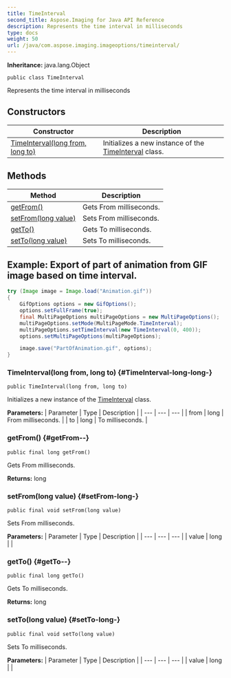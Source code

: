 ```yaml
---
title: TimeInterval
second_title: Aspose.Imaging for Java API Reference
description: Represents the time interval in milliseconds
type: docs
weight: 50
url: /java/com.aspose.imaging.imageoptions/timeinterval/
---
```

**Inheritance:**
java.lang.Object
```
public class TimeInterval
```

Represents the time interval in milliseconds
## Constructors

| Constructor | Description |
| --- | --- |
| [TimeInterval(long from, long to)](#TimeInterval-long-long-) | Initializes a new instance of the [TimeInterval](../../com.aspose.imaging.imageoptions/timeinterval) class. |
## Methods

| Method | Description |
| --- | --- |
| [getFrom()](#getFrom--) | Gets From milliseconds. |
| [setFrom(long value)](#setFrom-long-) | Sets From milliseconds. |
| [getTo()](#getTo--) | Gets To milliseconds. |
| [setTo(long value)](#setTo-long-) | Sets To milliseconds. |

## Example: Export of part of animation from GIF image based on time interval.

``` java
try (Image image = Image.load("Animation.gif"))
{
    GifOptions options = new GifOptions();
    options.setFullFrame(true);
    final MultiPageOptions multiPageOptions = new MultiPageOptions();
    multiPageOptions.setMode(MultiPageMode.TimeInterval);
    multiPageOptions.setTimeInterval(new TimeInterval(0, 400));
    options.setMultiPageOptions(multiPageOptions);

    image.save("PartOfAnimation.gif", options);
}
```

### TimeInterval(long from, long to) {#TimeInterval-long-long-}
```
public TimeInterval(long from, long to)
```


Initializes a new instance of the [TimeInterval](../../com.aspose.imaging.imageoptions/timeinterval) class.

**Parameters:**
| Parameter | Type | Description |
| --- | --- | --- |
| from | long | From milliseconds. |
| to | long | To milliseconds. |

### getFrom() {#getFrom--}
```
public final long getFrom()
```


Gets From milliseconds.

**Returns:**
long
### setFrom(long value) {#setFrom-long-}
```
public final void setFrom(long value)
```


Sets From milliseconds.

**Parameters:**
| Parameter | Type | Description |
| --- | --- | --- |
| value | long |  |

### getTo() {#getTo--}
```
public final long getTo()
```


Gets To milliseconds.

**Returns:**
long
### setTo(long value) {#setTo-long-}
```
public final void setTo(long value)
```


Sets To milliseconds.

**Parameters:**
| Parameter | Type | Description |
| --- | --- | --- |
| value | long |  |

